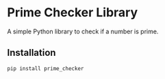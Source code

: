 # Prime Checker Library

A simple Python library to check if a number is prime.

## Installation

```bash
pip install prime_checker
